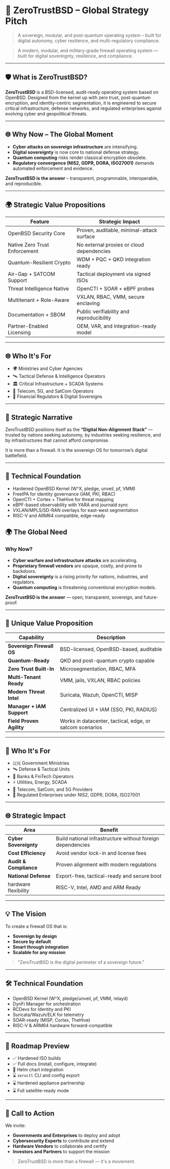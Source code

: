 # 🚀 ZeroTrustBSD – Global Strategy Pitch

> A sovereign, modular, and post-quantum operating system – built for digital autonomy, cyber resilience, and multi-regulatory compliance.

> A modern, modular, and military-grade firewall operating system — built for digital sovereignty, resilience, and compliance.

---

## 🛡 What is ZeroTrustBSD?

**ZeroTrustBSD** is a BSD-licensed, audit-ready operating system based on OpenBSD. Designed from the kernel up with zero trust, post-quantum encryption, and identity-centric segmentation, it is engineered to secure critical infrastructure, defense networks, and regulated enterprises against evolving cyber and geopolitical threats.

---

## 🌐 Why Now – The Global Moment

- **Cyber attacks on sovereign infrastructure** are intensifying.
- **Digital sovereignty** is now core to national defense strategy.
- **Quantum computing** risks render classical encryption obsolete.
- **Regulatory convergence (NIS2, GDPR, DORA, ISO27001)** demands automated enforcement and evidence.

**ZeroTrustBSD is the answer** – transparent, programmable, interoperable, and reproducible.

---

## 🌍 Strategic Value Propositions

| Feature                      | Strategic Impact |
|-----------------------------|------------------|
| OpenBSD Security Core       | Proven, auditable, minimal-attack surface |
| Native Zero Trust Enforcement | No external proxies or cloud dependencies |
| Quantum-Resilient Crypto     | WDM + PQC + QKD integration ready |
| Air-Gap + SATCOM Support     | Tactical deployment via signed ISOs |
| Threat Intelligence Native   | OpenCTI + SOAR + eBPF probes |
| Multitenant + Role-Aware     | VXLAN, RBAC, VMM, secure enclaving |
| Documentation + SBOM         | Public verifiability and reproducibility |
| Partner-Enabled Licensing    | OEM, VAR, and integration-ready model |

---

## 🌐 Who It's For

- 🌍 Ministries and Cyber Agencies
- 🛰 Tactical Defense & Intelligence Operators
- 🏛 Critical Infrastructure + SCADA Systems
- 📡 Telecom, 5G, and SatCom Operators
- 🏦 Financial Regulators & Digital Sovereigns

---

## 🧭 Strategic Narrative

ZeroTrustBSD positions itself as the **“Digital Non-Alignment Stack”** — trusted by nations seeking autonomy, by industries seeking resilience, and by infrastructures that cannot afford compromise.

It is more than a firewall. It is the sovereign OS for tomorrow’s digital battlefield.

---

## 🔧 Technical Foundation

- Hardened OpenBSD Kernel (W^X, pledge, unveil, pf, VMM)
- FreeIPA for identity governance (IAM, PKI, RBAC)
- OpenCTI + Cortex + TheHive for threat mapping
- eBPF-based observability with YARA and journald sync
- VXLAN/MPLS/SD-RAN overlays for east-west segmentation
- RISC-V and ARM64 compatible, edge-ready

## 🌍 The Global Need

### Why Now?

- **Cyber warfare and infrastructure attacks** are accelerating.
- **Proprietary firewall vendors** are opaque, costly, and prone to backdoors.
- **Digital sovereignty** is a rising priority for nations, industries, and regulators.
- **Quantum computing** is threatening conventional encryption models.

**ZeroTrustBSD is the answer** — open, transparent, sovereign, and future-proof.

---

## 🧠 Unique Value Proposition

| Capability              | Description |
|--------------------------|-------------|
| **Sovereign Firewall OS** | BSD-licensed, OpenBSD-based, auditable |
| **Quantum-Ready**         | QKD and post-quantum crypto capable |
| **Zero Trust Built-In**   | Microsegmentation, RBAC, MFA |
| **Multi-Tenant Ready**    | VMM, jails, VXLAN, RBAC policies |
| **Modern Threat Intel**   | Suricata, Wazuh, OpenCTI, MISP |
| **Manager + IAM Support**| Centralized UI + IAM (SSO, PKI, RADIUS) |
| **Field Proven Agility**  | Works in datacenter, tactical, edge, or satcom scenarios |

---

## 🎯 Who It's For

- 🇺🇳 Government Ministries
- 🛰️ Defense & Tactical Units
- 🏦 Banks & FinTech Operators
- ⚡ Utilities, Energy, SCADA
- 📡 Telecom, SatCom, and 5G Providers
- 🧾 Regulated Enterprises under NIS2, GDPR, DORA, ISO27001

---

## 🌐 Strategic Impact

| Area              | Benefit |
|-------------------|---------|
| **Cyber Sovereignty** | Build national infrastructure without foreign dependencies |
| **Cost Efficiency**    | Avoid vendor lock-in and license fees |
| **Audit & Compliance** | Proven alignment with modern regulations |
| **National Defense**   | Export-free, tactical-ready and secure boot |
 hardware flexibility | RISC-V, Intel, AMD and ARM Ready |

---

## 💡 The Vision

To create a firewall OS that is:

- **Sovereign by design**
- **Secure by default**
- **Smart through integration**
- **Scalable for any mission**

> "ZeroTrustBSD is the digital perimeter of a sovereign future."

---

## 🛠 Technical Foundation

- OpenBSD Kernel (W^X, pledge/unveil, pf, VMM, relayd)
- DynFi Manager for orchestration
- RCDevs for Identity and PKI
- Suricata/Wazuh/ELK for telemetry
- SOAR-ready (MISP, Cortex, TheHive)
- RISC-V & ARM64 hardware forward-compatible

---

## 🧭 Roadmap Preview

- ✅ Hardened ISO builds
- ✅ Full docs (install, configure, integrate)
- 🔄 Helm chart integration
- ⌛ `zeroctl` CLI and config export
- ⌛ Hardened appliance partnership
- ⌛ Full satellite-ready mode

---

## 📣 Call to Action

We invite:

- **Governments and Enterprises** to deploy and adopt
- **Cybersecurity Experts** to contribute and extend
- **Hardware Vendors** to collaborate and certify
- **Investors and Partners** to support the mission

> ZeroTrustBSD is more than a firewall — it's a movement.


